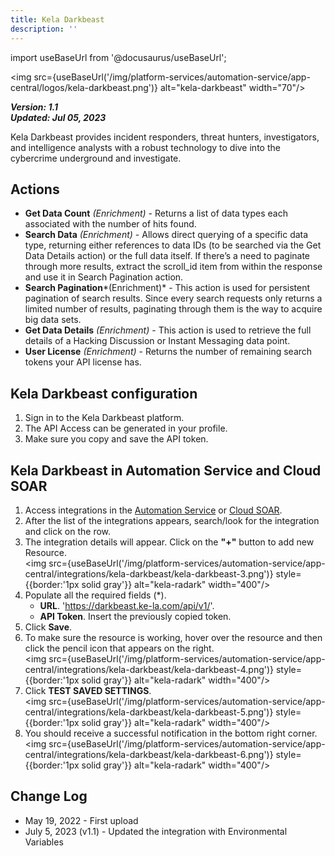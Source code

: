 ```yaml
---
title: Kela Darkbeast
description: ''
---
```

import useBaseUrl from '@docusaurus/useBaseUrl';

<img src={useBaseUrl('/img/platform-services/automation-service/app-central/logos/kela-darkbeast.png')} alt="kela-darkbeast" width="70"/>

***Version: 1.1  
Updated: Jul 05, 2023***

Kela Darkbeast provides incident responders, threat hunters, investigators, and intelligence analysts with a robust technology to dive into the cybercrime underground and investigate. 

## Actions

* **Get Data Count** *(Enrichment)* - Returns a list of data types each associated with the number of hits found.
* **Search Data** *(Enrichment)* - Allows direct querying of a specific data type, returning either references to data IDs (to be searched via the Get Data Details action) or the full data itself. If there’s a need to paginate through more results, extract the scroll\_id item from within the response and use it in Search Pagination action.
* **Search Pagination***(Enrichment)* - This action is used for persistent pagination of search results. Since every search requests only returns a limited number of results, paginating through them is the way to acquire big data sets.
* **Get Data Details** *(Enrichment)* - This action is used to retrieve the full details of a Hacking Discussion or Instant Messaging data point.
* **User License** *(Enrichment)* - Returns the number of remaining search tokens your API license has.

## Kela Darkbeast configuration

1. Sign in to the Kela Darkbeast platform.
2. The API Access can be generated in your profile.
3. Make sure you copy and save the API token.

## Kela Darkbeast in Automation Service and Cloud SOAR

1. Access integrations in the [Automation Service](/docs/platform-services/automation-service/automation-service-integrations/#view-integrations) or [Cloud SOAR](/docs/cloud-soar/automation).
1. After the list of the integrations appears, search/look for the integration and click on the row.
1. The integration details will appear. Click on the **"+"** button to add new Resource.<br/><img src={useBaseUrl('/img/platform-services/automation-service/app-central/integrations/kela-darkbeast/kela-darkbeast-3.png')} style={{border:'1px solid gray'}} alt="kela-radark" width="400"/>
1. Populate all the required fields (\*).
   * **URL**. 'https://darkbeast.ke-la.com/api/v1/'.
   * **API Token**. Insert the previously copied token.
1. Click **Save**.
1. To make sure the resource is working, hover over the resource and then click the pencil icon that appears on the right.<br/><img src={useBaseUrl('/img/platform-services/automation-service/app-central/integrations/kela-darkbeast/kela-darkbeast-4.png')} style={{border:'1px solid gray'}} alt="kela-radark" width="400"/>
1. Click **TEST SAVED SETTINGS**.<br/><img src={useBaseUrl('/img/platform-services/automation-service/app-central/integrations/kela-darkbeast/kela-darkbeast-5.png')} style={{border:'1px solid gray'}} alt="kela-radark" width="400"/>
1. You should receive a successful notification in the bottom right corner.<br/><img src={useBaseUrl('/img/platform-services/automation-service/app-central/integrations/kela-darkbeast/kela-darkbeast-6.png')} style={{border:'1px solid gray'}} alt="kela-radark" width="400"/>

## Change Log

* May 19, 2022 - First upload
* July 5, 2023 (v1.1) - Updated the integration with Environmental Variables
